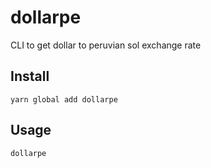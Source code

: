 # dollarpe

CLI to get dollar to peruvian sol exchange rate

## Install

    yarn global add dollarpe

## Usage

    dollarpe